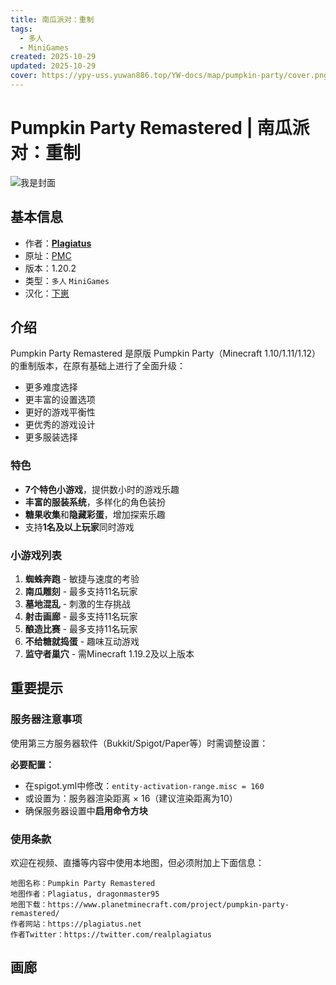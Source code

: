 ```yaml
---
title: 南瓜派对：重制
tags:
  - 多人
  - MiniGames
created: 2025-10-29
updated: 2025-10-29
cover: https://ypy-uss.yuwan886.top/YW-docs/map/pumpkin-party/cover.png
---
```


# Pumpkin Party Remastered | 南瓜派对：重制
![我是封面](https://ypy-uss.yuwan886.top/YW-docs/map/pumpkin-party/cover.png)
## 基本信息

- 作者：[**Plagiatus**](https://www.planetminecraft.com/member/plagiatus/)
- 原址：[PMC](https://www.planetminecraft.com/project/pumpkin-party-remastered/)
- 版本：1.20.2
- 类型：`多人` `MiniGames` 
- 汉化：[下崽](https://pan.quark.cn/s/c80b83e1c74e)

## 介绍

Pumpkin Party Remastered 是原版 Pumpkin Party（Minecraft 1.10/1.11/1.12）的重制版本，在原有基础上进行了全面升级：
- 更多难度选择
- 更丰富的设置选项
- 更好的游戏平衡性
- 更优秀的游戏设计
- 更多服装选择

### 特色

- **7个特色小游戏**，提供数小时的游戏乐趣
- **丰富的服装系统**，多样化的角色装扮
- **糖果收集**和**隐藏彩蛋**，增加探索乐趣
- 支持**1名及以上玩家**同时游戏

### 小游戏列表

1. **蜘蛛奔跑** - 敏捷与速度的考验
2. **南瓜雕刻** - 最多支持11名玩家
3. **墓地混乱** - 刺激的生存挑战
4. **射击画廊** - 最多支持11名玩家
5. **酿造比赛** - 最多支持11名玩家
6. **不给糖就捣蛋** - 趣味互动游戏
7. **监守者巢穴** - 需Minecraft 1.19.2及以上版本

## 重要提示

### 服务器注意事项
使用第三方服务器软件（Bukkit/Spigot/Paper等）时需调整设置：

**必要配置：**
- 在spigot.yml中修改：`entity-activation-range.misc = 160`
- 或设置为：服务器渲染距离 × 16（建议渲染距离为10）
- 确保服务器设置中**启用命令方块**

### 使用条款

欢迎在视频、直播等内容中使用本地图，但必须附加上下面信息：
```
地图名称：Pumpkin Party Remastered
地图作者：Plagiatus, dragonmaster95
地图下载：https://www.planetminecraft.com/project/pumpkin-party-remastered/
作者网站：https://plagiatus.net
作者Twitter：https://twitter.com/realplagiatus
```

## 画廊

<Gallery :images="[
  { src: 'https://ypy-uss.yuwan886.top/YW-docs/map/pumpkin-party/1.png' },
  { src: 'https://ypy-uss.yuwan886.top/YW-docs/map/pumpkin-party/2.png' },
  { src: 'https://ypy-uss.yuwan886.top/YW-docs/map/pumpkin-party/3.png' },
  { src: 'https://ypy-uss.yuwan886.top/YW-docs/map/pumpkin-party/4.png' }
]" />